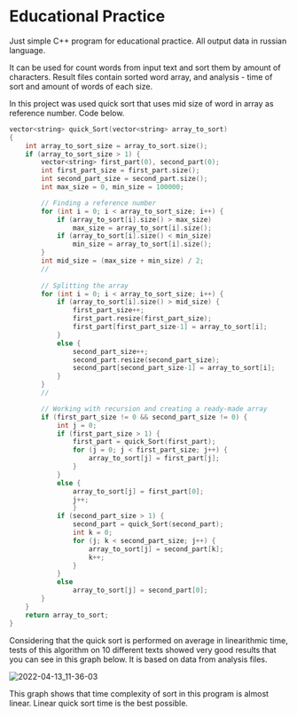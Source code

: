 # Educational Practice
Just simple C++ program for educational practice. All output data in russian language.

It can be used for count words from input text and sort them by amount of characters. Result files contain sorted word array, and analysis - time of sort and amount of words of each size.

In this project was used quick sort that uses mid size of word in array as reference number. Code below.

```c++
vector<string> quick_Sort(vector<string> array_to_sort)
{
    int array_to_sort_size = array_to_sort.size();
    if (array_to_sort_size > 1) {
        vector<string> first_part(0), second_part(0);
        int first_part_size = first_part.size();
        int second_part_size = second_part.size();
        int max_size = 0, min_size = 100000;

        // Finding a reference number
        for (int i = 0; i < array_to_sort_size; i++) {
            if (array_to_sort[i].size() > max_size)
                max_size = array_to_sort[i].size();
            if (array_to_sort[i].size() < min_size)
                min_size = array_to_sort[i].size();
        }
        int mid_size = (max_size + min_size) / 2;
        //
        
        // Splitting the array
        for (int i = 0; i < array_to_sort_size; i++) {
            if (array_to_sort[i].size() > mid_size) {
                first_part_size++;
                first_part.resize(first_part_size);
                first_part[first_part_size-1] = array_to_sort[i];
            }
            else {
                second_part_size++;
                second_part.resize(second_part_size);
                second_part[second_part_size-1] = array_to_sort[i];
            }
        }
        //

        // Working with recursion and creating a ready-made array
        if (first_part_size != 0 && second_part_size != 0) {
            int j = 0;
            if (first_part_size > 1) {
                first_part = quick_Sort(first_part);
                for (j = 0; j < first_part_size; j++) {
                    array_to_sort[j] = first_part[j];
                }
            }
            else {
                array_to_sort[j] = first_part[0];
                j++;
                }
            if (second_part_size > 1) {
                second_part = quick_Sort(second_part);
                int k = 0;
                for (j; k < second_part_size; j++) {
                    array_to_sort[j] = second_part[k];
                    k++;
                }
            }
            else
                array_to_sort[j] = second_part[0];
        }
    }
    return array_to_sort;
}
```

Considering that the quick sort is performed on average in linearithmic time, tests of this algorithm on 10 different texts showed very good results that you can see in this graph below. It is based on data from analysis files.

![2022-04-13_11-36-03](https://user-images.githubusercontent.com/103406111/163135526-e3b89a46-8d98-4bb0-896f-bce3feb43f36.png)

This graph shows that time complexity of sort in this program is almost linear. Linear quick sort time is the best possible.
